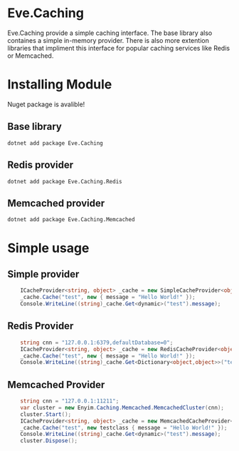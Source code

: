 # Eve.Caching

Eve.Caching provide a simple caching interface. The base library also containes a simple in-memory provider. There is also more extention libraries that impliment this interface for popular caching services like Redis or Memcached.

# Installing Module
Nuget package is avalible!
## Base library

``` shell
dotnet add package Eve.Caching
```
## Redis provider
``` shell
dotnet add package Eve.Caching.Redis
```
## Memcached provider
``` shell
dotnet add package Eve.Caching.Memcached
```

# Simple usage

## Simple provider
``` c#
    ICacheProvider<string, object> _cache = new SimpleCacheProvider<object>();
    _cache.Cache("test", new { message = "Hello World!" });
    Console.WriteLine((string)_cache.Get<dynamic>("test").message);
```
## Redis Provider
``` c#
    string cnn = "127.0.0.1:6379,defaultDatabase=0";
    ICacheProvider<string, object> _cache = new RedisCacheProvider<object>(StackExchange.Redis.ConfigurationOptions.Parse(cnn));
    _cache.Cache("test", new { message = "Hello World!" });
    Console.WriteLine((string)_cache.Get<Dictionary<object,object>>("test")["message"]);

```

## Memcached Provider
``` c#
    string cnn = "127.0.0.1:11211";
    var cluster = new Enyim.Caching.Memcached.MemcachedCluster(cnn);
    cluster.Start();
    ICacheProvider<string, object> _cache = new MemcachedCacheProvider<object>(cluster);
    _cache.Cache("test", new testclass { message = "Hello World!" });
    Console.WriteLine((string)_cache.Get<dynamic>("test").message);
    cluster.Dispose();

```
